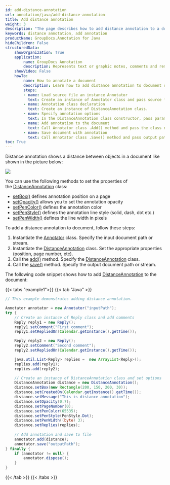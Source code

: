 ```yaml
---
id: add-distance-annotation
url: annotation/java/add-distance-annotation
title: Add distance annotation
weight: 3
description: "The page describes how to add distance annotation to a document using GroupDocs.Annotation for Java."
keywords: distance annotation, add annotation
productName: GroupDocs.Annotation for Java
hideChildren: False
structuredData:
    showOrganization: True
    application:    
        name: GroupDocs Annotation
        description: Represents text or graphic notes, comments and remarks attached to a specific part of the content of the document using Java
    showVideo: False
    howTo:
        name: How to annotate a document
        description: Learn how to add distance annotation to document step by step
        steps:
        - name: Load source file an instance Annotator
          text: Create an instance of Annotator class and pass source file path as a constructor parameter. You may specify absolute or relative file path as per your requirements. 
        - name: Annotation class declaration
          text: Create an instance of DistanceAnnotation class.
        - name: Specify annotation options 
          text: In the DistanceAnnotation class constructor, pass parameters.
        - name: Add annotation to the document
          text: Call Annotator class .Add() method and pass the class name DistanceAnnotation.
        - name: Save document with annotation
          text: Call Annotator class .Save() method and pass output path file.
toc: True
---
```

Distance annotation shows a distance between objects in a document like shown in the picture below: 

![](/annotation/java/images/add-distance-annotation.png)

You can use the following methods to set the properties of the [DistanceAnnotation](https://reference.groupdocs.com/annotation/java/com.groupdocs.annotation.models.annotationmodels/distanceannotation) class:

*   [setBox()](https://reference.groupdocs.com/annotation/java/com.groupdocs.annotation.models.annotationmodels/distanceannotation/#setBox-com.groupdocs.annotation.models.Rectangle-) defines annotation position on a page
*   [setOpacity()](https://reference.groupdocs.com/annotation/java/com.groupdocs.annotation.models.annotationmodels/distanceannotation/#setOpacity-java.lang.Double-) allows you to set the annotation opacity
*   [setPenColor()](https://reference.groupdocs.com/annotation/java/com.groupdocs.annotation.models.annotationmodels/distanceannotation/#setPenColor-java.lang.Integer-) defines the annotation color
*   [setPenStyle()](https://reference.groupdocs.com/annotation/java/com.groupdocs.annotation.models.annotationmodels/distanceannotation/#setPenStyle-java.lang.Byte-) defines the annotation line style (solid, dash, dot etc.)
*   [setPenWidth()](https://reference.groupdocs.com/annotation/java/com.groupdocs.annotation.models.annotationmodels/distanceannotation/#setPenWidth-java.lang.Byte-) defines the line width in pixels

  
To add a distance annotation to document, follow these steps:  

1.   Instantiate the [Annotator](https://reference.groupdocs.com/java/annotation/com.groupdocs.annotation/Annotator) class. Specify the input document path or stream.
2.   Instantiate the [DistanceAnnotation](https://reference.groupdocs.com/annotation/java/com.groupdocs.annotation.models.annotationmodels/distanceannotation) class. Set the appropriate properties (position, page number, etc).
3.   Call the [add()](https://reference.groupdocs.com/annotation/java/com.groupdocs.annotation/annotator/#add-com.groupdocs.annotation.models.annotationmodels.AnnotationBase-) method. Specify the [DistanceAnnotation](https://reference.groupdocs.com/annotation/java/com.groupdocs.annotation.models.annotationmodels/distanceannotation) class.
4.   Call the [save()](https://reference.groupdocs.com/annotation/java/com.groupdocs.annotation/annotator/#save--) method. Specify the output document path or stream.  
      
The following code snippet shows how to add [DistanceAnnotation](https://reference.groupdocs.com/annotation/java/com.groupdocs.annotation.models.annotationmodels/distanceannotation) to the document:

{{< tabs "example1">}}
{{< tab "Java" >}}
```java
// This example demonstrates adding distance annotation.

Annotator annotator = new Annotator("inputPath");
try {
    // Create an instance of Reply class and add comments
    Reply reply1 = new Reply();
    reply1.setComment("First comment");
    reply1.setRepliedOn(Calendar.getInstance().getTime());

    Reply reply2 = new Reply();
    reply2.setComment("Second comment");
    reply2.setRepliedOn(Calendar.getInstance().getTime());

    java.util.List<Reply> replies =  new ArrayList<Reply>();
    replies.add(reply1);
    replies.add(reply2);

    // Create an instance of DistanceAnnotation class and set options
    DistanceAnnotation distance = new DistanceAnnotation();
    distance.setBox(new Rectangle(200, 150, 200, 30));
    distance.setCreatedOn(Calendar.getInstance().getTime());
    distance.setMessage("This is distance annotation");
    distance.setOpacity(0.7);
    distance.setPageNumber(0);
    distance.setPenColor(65535);
    distance.setPenStyle(PenStyle.Dot);
    distance.setPenWidth((byte) 3);
    distance.setReplies(replies);
    
    // Add annotation and save to file
    annotator.add(distance);
    annotator.save("outputPath");
} finally {
    if (annotator != null) {
        annotator.dispose();
    }
}
```
{{< /tab >}}
{{< /tabs >}}
